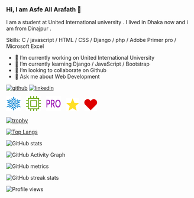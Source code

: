 ### Hi, I am Asfe All Arafath 👋


I am a student at United International university . I lived in Dhaka now and i am from Dinajpur .

Skills: C / javascript  / HTML / CSS / Django / php / Adobe Primer pro / Microsoft Excel 

- 🔭 I’m currently working on United International University 
- 🌱 I’m currently learning Django / JavaScript / Bootstrap
- 👯 I’m looking to collaborate on Github 
- 💬 Ask me about Web Development 



[<img src='https://cdn.jsdelivr.net/npm/simple-icons@3.0.1/icons/github.svg' alt='github' height='40'>](https://github.com/Asfe1)  [<img src='https://cdn.jsdelivr.net/npm/simple-icons@3.0.1/icons/linkedin.svg' alt='linkedin' height='40'>](https://www.linkedin.com/in/asfe-all-arafath-241141227/)    

<a href='https://archiveprogram.github.com/'><img src='https://raw.githubusercontent.com/acervenky/animated-github-badges/master/assets/acbadge.gif' width='40' height='40'></a> <a href='https://docs.github.com/en/developers'><img src='https://raw.githubusercontent.com/acervenky/animated-github-badges/master/assets/devbadge.gif' width='40' height='40'></a> <a href='https://github.com/pricing'><img src='https://raw.githubusercontent.com/acervenky/animated-github-badges/master/assets/pro.gif' width='40' height='40'></a> <a href='https://stars.github.com/'><img src='https://raw.githubusercontent.com/acervenky/animated-github-badges/master/assets/starbadge.gif' width='35' height='35'></a> <a href='https://docs.github.com/en/github/supporting-the-open-source-community-with-github-sponsors'><img src='https://raw.githubusercontent.com/acervenky/animated-github-badges/master/assets/sponsorbadge.gif' width='35' height='35'></a> 

[![trophy](https://github-profile-trophy.vercel.app/?username=Asfe1)](https://github.com/ryo-ma/github-profile-trophy)

[![Top Langs](https://github-readme-stats.vercel.app/api/top-langs/?username=Asfe1)](https://github.com/anuraghazra/github-readme-stats)

![GitHub stats](https://github-readme-stats.vercel.app/api?username=Asfe1&show_icons=true)  

![GitHub Activity Graph](https://activity-graph.herokuapp.com/graph?username=Asfe1)  

![GitHub metrics](https://metrics.lecoq.io/Asfe1)  

![GitHub streak stats](https://github-readme-streak-stats.herokuapp.com/?user=Asfe1)  

![Profile views](https://gpvc.arturio.dev/Asfe1)  




